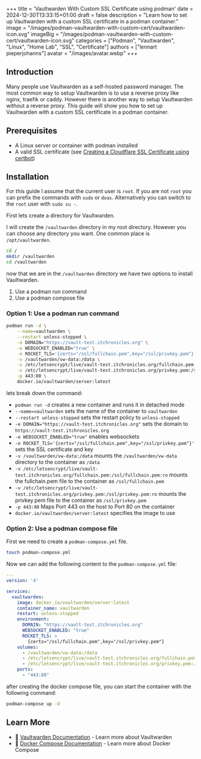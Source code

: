 +++
title = 'Vaultwarden With Custom SSL Certificate using podman'
date = 2024-12-30T13:33:15+01:00
draft = false
description = "Learn how to set up Vaultwarden with a custom SSL certificate in a podman container."
image = "/images/podman-vaultwarden-with-custom-cert/vaultwarden-icon.svg"
imageBig = "/images/podman-vaultwarden-with-custom-cert/vaultwarden-icon.svg"
categories = ["Podman", "Vaultwarden", "Linux", "Home Lab", "SSL", "Certificate"]
authors = ["lennart pieperjohanns"]
avatar = "/images/avatar.webp"
+++

## Introduction

Many people use Vaultwarden as a self-hosted password manager.
The most common way to setup Vaultwarden is to use a reverse proxy like nginx, traefik or caddy. However there is another way to setup Vaultwarden without a reverse proxy.
This guide will show you how to set up Vaultwarden with a custom SSL certificate in a podman container.

## Prerequisites

- A Linux server or container with podman installed
- A valid SSL certificate (see <u>[Creating a Cloudflare SSL Certificate using certbot](/posts/creating-cloudflare-certificate)</u>)

## Installation

For this guide I assume that the current user is `root`. If you are not `root` you can prefix the commands with `sudo` or `doas`. Alternatively you can switch to the `root` user with `sudo su -`.

First lets create a directory for Vaultwarden.

I will create the `/vaultwarden` directory in my root directory. However you can choose any directory you want. One common place is `/opt/vaultwarden`.

```bash
cd /
mkdir /vaultwarden
cd /vaultwarden
```

now that we are in the `/vaultwarden` directory we have two options to install Vaultwarden.

1. Use a podman run command
2. Use a podman compose file

### Option 1: Use a podman run command

```bash
podman run -d \
    --name=vaultwarden \
    --restart unless-stopped \
    -e DOMAIN="https://vault-test.itchronicles.org" \
    -e WEBSOCKET_ENABLED="true" \
    -e ROCKET_TLS='{certs="/ssl/fullchain.pem",key="/ssl/privkey.pem"}' \
    -v /vaultwarden/vw-data:/data \
    -v /etc/letsencrypt/live/vault-test.itchronicles.org/fullchain.pem:/ssl/fullchain.pem:ro \
    -v /etc/letsencrypt/live/vault-test.itchronicles.org/privkey.pem:/ssl/privkey.pem:ro \
    -p 443:80 \
    docker.io/vaultwarden/server:latest
```

lets break down the command:

- `podman run -d` creates a new container and runs it in detached mode
- `--name=vaultwarden` sets the name of the container to `vaultwarden`
- `--restart unless-stopped` sets the restart policy to `unless-stopped`
- `-e DOMAIN="https://vault-test.itchronicles.org"` sets the domain to `https://vault-test.itchronicles.org`
- `-e WEBSOCKET_ENABLED="true"` enables websockets
- `-e ROCKET_TLS='{certs="/ssl/fullchain.pem",key="/ssl/privkey.pem"}'` sets the SSL certificate and key
- `-v /vaultwarden/vw-data:/data` mounts the `/vaultwarden/vw-data` directory to the container as `/data`
- `-v /etc/letsencrypt/live/vault-test.itchronicles.org/fullchain.pem:/ssl/fullchain.pem:ro` mounts the fullchain.pem file to the container as `/ssl/fullchain.pem`
- `-v /etc/letsencrypt/live/vault-test.itchronicles.org/privkey.pem:/ssl/privkey.pem:ro` mounts the privkey.pem file to the container as `/ssl/privkey.pem`
- `-p 443:80` Maps Port 443 on the host to Port 80 on the container
- `docker.io/vaultwarden/server:latest` specifies the image to use

### Option 2: Use a podman compose file

First we need to create a `podman-compose.yml` file.

```bash
touch podman-compose.yml
```

Now we can add the following content to the `podman-compose.yml` file:

```yaml
---
version: '4'

services:
  vaultwarden:
    image: docker.io/vaultwarden/server:latest
    container_name: vaultwarden
    restart: unless-stopped
    environment:
      DOMAIN: "https://vault-test.itchronicles.org"
      WEBSOCKET_ENABLED: "true"
      ROCKET_TLS: >
        {certs="/ssl/fullchain.pem",key="/ssl/privkey.pem"}
    volumes:
      - /vaultwarden/vw-data:/data
      - /etc/letsencrypt/live/vault-test.itchronicles.org/fullchain.pem:/ssl/fullchain.pem:ro
      - /etc/letsencrypt/live/vault-test.itchronicles.org/privkey.pem:/ssl/privkey.pem:ro
    ports:
      - "443:80"
```
after creating the docker compose file, you can start the container with the following command:

```bash
podman-compose up -d
```

## Learn More
- 📖 <u>[Vaultwarden Documentation](https://github.com/dani-garcia/vaultwarden)</u> - Learn more about Vaultwarden
- 📖 <u>[Docker Compose Documentation](https://docs.docker.com/compose/)</u> - Learn more about Docker Compose
